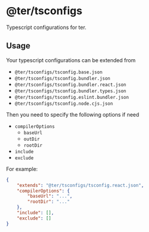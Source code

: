 # @ter/tsconfigs

Typescript configurations for ter.

## Usage

Your typescript configurations can be extended from
- `@ter/tsconfigs/tsconfig.base.json`
- `@ter/tsconfigs/tsconfig.bundler.json`
- `@ter/tsconfigs/tsconfig.bundler.react.json`
- `@ter/tsconfigs/tsconfig.bundler.types.json`
- `@ter/tsconfigs/tsconfig.eslint.bundler.json`
- `@ter/tsconfigs/tsconfig.node.cjs.json`

Then you need to specify the following options if need
- `compilerOptions`
  - `baseUrl`
  - `outDir`
  - `rootDir`
- `include`
- `exclude`

For example:

```json
{
    "extends": "@ter/tsconfigs/tsconfig.react.json",
    "compilerOptions": {
        "baseUrl": "...",
        "rootDir": "..."
    },
    "include": [],
    "exclude": []
}
```
